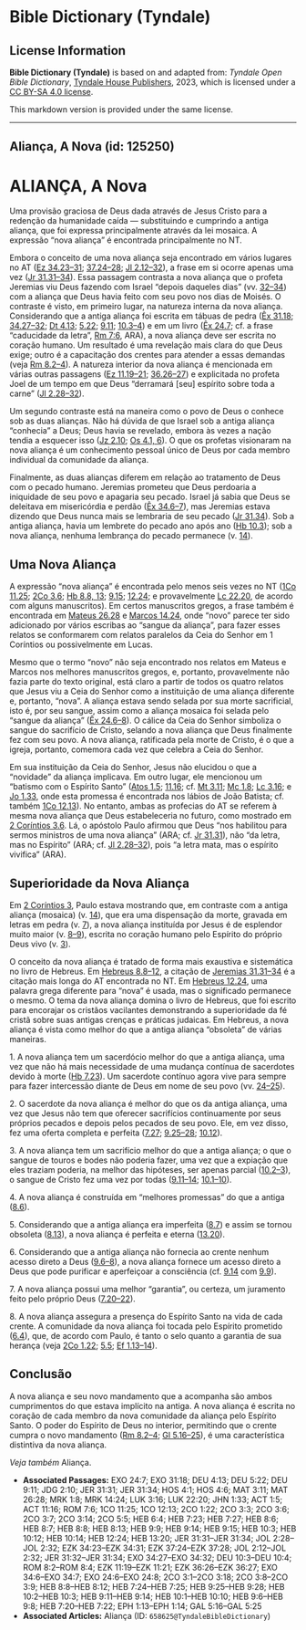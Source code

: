 # Bible Dictionary (Tyndale)

## License Information

**Bible Dictionary (Tyndale)** is based on and adapted from: _Tyndale Open Bible Dictionary_, [Tyndale House Publishers](https://tyndaleopenresources.com/), 2023, which is licensed under a [CC BY-SA 4.0 license](https://creativecommons.org/licenses/by-sa/4.0/legalcode.en).

This markdown version is provided under the same license.



--------------------------------

## Aliança, A Nova (id: 125250)

ALIANÇA, A Nova
===============

Uma provisão graciosa de Deus dada através de Jesus Cristo para a redenção da humanidade caída — substituindo e cumprindo a antiga aliança, que foi expressa principalmente através da lei mosaica. A expressão “nova aliança” é encontrada principalmente no NT.

Embora o conceito de uma nova aliança seja encontrado em vários lugares no AT ([Ez 34\.23–31](https://ref.ly/Ezek34:23-Ezek34:31); [37\.24–28](https://ref.ly/Ezek37:24-Ezek37:28); [Jl 2\.12–32](https://ref.ly/Joel2:12-Joel2:32)), a frase em si ocorre apenas uma vez ([Jr 31\.31–34](https://ref.ly/Jer31:31-Jer31:34)). Essa passagem contrasta a nova aliança que o profeta Jeremias viu Deus fazendo com Israel “depois daqueles dias” (vv. [32–34](https://ref.ly/Jer31:32-Jer31:34)) com a aliança que Deus havia feito com seu povo nos dias de Moisés. O contraste é visto, em primeiro lugar, na natureza interna da nova aliança. Considerando que a antiga aliança foi escrita em tábuas de pedra ([Êx 31\.18](https://ref.ly/Exod31:18); [34\.27–32](https://ref.ly/Exod34:27-Exod34:32); [Dt 4\.13](https://ref.ly/Deut4:13); [5\.22](https://ref.ly/Deut5:22); [9\.11](https://ref.ly/Deut9:11); [10\.3–4](https://ref.ly/Deut10:3-Deut10:4)) e em um livro ([Êx 24\.7](https://ref.ly/Exod24:7); cf. a frase “caducidade da letra”, [Rm 7:6](https://ref.ly/Rom7:6), ARA), a nova aliança deve ser escrita no coração humano. Um resultado é uma revelação mais clara do que Deus exige; outro é a capacitação dos crentes para atender a essas demandas (veja [Rm 8\.2–4](https://ref.ly/Rom8:2-Rom8:4)). A natureza interior da nova aliança é mencionada em várias outras passagens ([Ez 11\.19–21](https://ref.ly/Ezek11:19-Ezek11:21); [36\.26–27](https://ref.ly/Ezek36:26-Ezek36:27)) e explicitada no profeta Joel de um tempo em que Deus “derramará \[seu] espírito sobre toda a carne” ([Jl 2\.28–32](https://ref.ly/Joel2:28-Joel2:32)).

Um segundo contraste está na maneira como o povo de Deus o conhece sob as duas alianças. Não há dúvida de que Israel sob a antiga aliança “conhecia” a Deus; Deus havia se revelado, embora às vezes a nação tendia a esquecer isso ([Jz 2\.10](https://ref.ly/Judg2:10); [Os 4\.1, 6](https://ref.ly/Hos4:1)). O que os profetas visionaram na nova aliança é um conhecimento pessoal único de Deus por cada membro individual da comunidade da aliança.

Finalmente, as duas alianças diferem em relação ao tratamento de Deus com o pecado humano. Jeremias prometeu que Deus perdoaria a iniquidade de seu povo e apagaria seu pecado. Israel já sabia que Deus se deleitava em misericórdia e perdão ([Êx 34\.6–7](https://ref.ly/Exod34:6-Exod34:7)), mas Jeremias estava dizendo que Deus nunca mais se lembraria de seu pecado ([Jr 31\.34](https://ref.ly/Jer31:34)). Sob a antiga aliança, havia um lembrete do pecado ano após ano ([Hb 10\.3](https://ref.ly/Heb10:3)); sob a nova aliança, nenhuma lembrança do pecado permanece (v. [14](https://ref.ly/Heb10:14)).

Uma Nova Aliança
----------------

A expressão “nova aliança” é encontrada pelo menos seis vezes no NT ([1Co 11\.25](https://ref.ly/1Cor11:25); [2Co 3\.6](https://ref.ly/2Cor3:6); [Hb 8\.8, 13](https://ref.ly/Heb8:8); [9\.15](https://ref.ly/Heb9:15); [12\.24](https://ref.ly/Heb12:24); e provavelmente [Lc 22\.20](https://ref.ly/Luke22:20), de acordo com alguns manuscritos). Em certos manuscritos gregos, a frase também é encontrada em [Mateus 26\.28](https://ref.ly/Matt26:28) e [Marcos 14\.24](https://ref.ly/Mark14:24), onde “novo” parece ter sido adicionado por vários escribas ao “sangue da aliança”, para fazer esses relatos se conformarem com relatos paralelos da Ceia do Senhor em 1 Coríntios ou possivelmente em Lucas.

Mesmo que o termo “novo” não seja encontrado nos relatos em Mateus e Marcos nos melhores manuscritos gregos, e, portanto, provavelmente não fazia parte do texto original, está claro a partir de todos os quatro relatos que Jesus viu a Ceia do Senhor como a instituição de uma aliança diferente e, portanto, “nova”. A aliança estava sendo selada por sua morte sacrificial, isto é, por seu sangue, assim como a aliança mosaica foi selada pelo “sangue da aliança” ([Êx 24\.6–8](https://ref.ly/Exod24:6-Exod24:8)). O cálice da Ceia do Senhor simboliza o sangue do sacrifício de Cristo, selando a nova aliança que Deus finalmente fez com seu povo. A nova aliança, ratificada pela morte de Cristo, é o que a igreja, portanto, comemora cada vez que celebra a Ceia do Senhor.

Em sua instituição da Ceia do Senhor, Jesus não elucidou o que a “novidade” da aliança implicava. Em outro lugar, ele mencionou um “batismo com o Espírito Santo” ([Atos 1\.5](https://ref.ly/Acts1:5); [11\.16](https://ref.ly/Acts11:16); cf. [Mt 3\.11](https://ref.ly/Matt3:11); [Mc 1\.8](https://ref.ly/Mark1:8); [Lc 3\.16](https://ref.ly/Luke3:16); e [Jo 1\.33](https://ref.ly/John1:33), onde esta promessa é encontrada nos lábios de João Batista; cf. também [1Co 12\.13](https://ref.ly/1Cor12:13)). No entanto, ambas as profecias do AT se referem à mesma nova aliança que Deus estabeleceria no futuro, como mostrado em [2 Coríntios 3\.6](https://ref.ly/2Cor3:6). Lá, o apóstolo Paulo afirmou que Deus “nos habilitou para sermos ministros de uma nova aliança” (ARA; cf. [Jr 31\.31](https://ref.ly/Jer31:31)), não “da letra, mas no Espírito” (ARA; cf. [Jl 2\.28–32](https://ref.ly/Joel2:28-Joel2:32)), pois “a letra mata, mas o espírito vivifica” (ARA).

Superioridade da Nova Aliança
-----------------------------

Em [2 Coríntios 3](https://ref.ly/2Cor3:1-2Cor3:18), Paulo estava mostrando que, em contraste com a antiga aliança (mosaica) (v. [14](https://ref.ly/2Cor3:14)), que era uma dispensação da morte, gravada em letras em pedra (v. [7](https://ref.ly/2Cor3:7)), a nova aliança instituída por Jesus é de esplendor muito maior (v. [8–9](https://ref.ly/2Cor3:8-2Cor3:9)), escrita no coração humano pelo Espírito do próprio Deus vivo (v. [3](https://ref.ly/2Cor3:3)).

O conceito da nova aliança é tratado de forma mais exaustiva e sistemática no livro de Hebreus. Em [Hebreus 8\.8–12](https://ref.ly/Heb8:8-Heb8:12), a citação de [Jeremias 31\.31–34](https://ref.ly/Jer31:31-Jer31:34) é a citação mais longa do AT encontrada no NT. Em [Hebreus 12\.24](https://ref.ly/Heb12:24), uma palavra grega diferente para “nova” é usada, mas o significado permanece o mesmo. O tema da nova aliança domina o livro de Hebreus, que foi escrito para encorajar os cristãos vacilantes demonstrando a superioridade da fé cristã sobre suas antigas crenças e práticas judaicas. Em Hebreus, a nova aliança é vista como melhor do que a antiga aliança “obsoleta” de várias maneiras.

1\. A nova aliança tem um sacerdócio melhor do que a antiga aliança, uma vez que não há mais necessidade de uma mudança contínua de sacerdotes devido à morte ([Hb 7\.23](https://ref.ly/Heb7:23)). Um sacerdote contínuo agora vive para sempre para fazer intercessão diante de Deus em nome de seu povo (vv. [24–25](https://ref.ly/Heb7:24-Heb7:25)).

2\. O sacerdote da nova aliança é melhor do que os da antiga aliança, uma vez que Jesus não tem que oferecer sacrifícios continuamente por seus próprios pecados e depois pelos pecados de seu povo. Ele, em vez disso, fez uma oferta completa e perfeita ([7\.27](https://ref.ly/Heb7:27); [9\.25–28](https://ref.ly/Heb9:25-Heb9:28); [10\.12](https://ref.ly/Heb10:12)).

3\. A nova aliança tem um sacrifício melhor do que a antiga aliança; o que o sangue de touros e bodes não poderia fazer, uma vez que a expiação que eles traziam poderia, na melhor das hipóteses, ser apenas parcial ([10\.2–3](https://ref.ly/Heb10:2-Heb10:3)), o sangue de Cristo fez uma vez por todas ([9\.11–14](https://ref.ly/Heb9:11-Heb9:14); [10\.1–10](https://ref.ly/Heb10:1-Heb10:10)).

4\. A nova aliança é construída em “melhores promessas” do que a antiga ([8\.6](https://ref.ly/Heb8:6)).

5\. Considerando que a antiga aliança era imperfeita ([8\.7](https://ref.ly/Heb8:7)) e assim se tornou obsoleta ([8\.13](https://ref.ly/Heb8:13)), a nova aliança é perfeita e eterna ([13\.20](https://ref.ly/Heb13:20)).

6\. Considerando que a antiga aliança não fornecia ao crente nenhum acesso direto a Deus ([9\.6–8](https://ref.ly/Heb9:6-Heb9:8)), a nova aliança fornece um acesso direto a Deus que pode purificar e aperfeiçoar a consciência (cf. [9\.14](https://ref.ly/Heb9:14) com [9\.9](https://ref.ly/Heb9:9)).

7\. A nova aliança possui uma melhor “garantia”, ou certeza, um juramento feito pelo próprio Deus ([7\.20–22](https://ref.ly/Heb7:20-Heb7:22)).

8\. A nova aliança assegura a presença do Espírito Santo na vida de cada crente. A comunidade da nova aliança foi tocada pelo Espírito prometido ([6\.4](https://ref.ly/Heb6:4)), que, de acordo com Paulo, é tanto o selo quanto a garantia de sua herança (veja [2Co 1\.22](https://ref.ly/2Cor1:22); [5\.5](https://ref.ly/2Cor5:5); [Ef 1\.13–14](https://ref.ly/Eph1:13-Eph1:14)).

Conclusão
---------

A nova aliança e seu novo mandamento que a acompanha são ambos cumprimentos do que estava implícito na antiga. A nova aliança é escrita no coração de cada membro da nova comunidade da aliança pelo Espírito Santo. O poder do Espírito de Deus no interior, permitindo que o crente cumpra o novo mandamento ([Rm 8\.2–4](https://ref.ly/Rom8:2-Rom8:4); [Gl 5\.16–25](https://ref.ly/Gal5:16-Gal5:25)), é uma característica distintiva da nova aliança.

*Veja também* Aliança.

* **Associated Passages:** EXO 24:7; EXO 31:18; DEU 4:13; DEU 5:22; DEU 9:11; JDG 2:10; JER 31:31; JER 31:34; HOS 4:1; HOS 4:6; MAT 3:11; MAT 26:28; MRK 1:8; MRK 14:24; LUK 3:16; LUK 22:20; JHN 1:33; ACT 1:5; ACT 11:16; ROM 7:6; 1CO 11:25; 1CO 12:13; 2CO 1:22; 2CO 3:3; 2CO 3:6; 2CO 3:7; 2CO 3:14; 2CO 5:5; HEB 6:4; HEB 7:23; HEB 7:27; HEB 8:6; HEB 8:7; HEB 8:8; HEB 8:13; HEB 9:9; HEB 9:14; HEB 9:15; HEB 10:3; HEB 10:12; HEB 10:14; HEB 12:24; HEB 13:20; JER 31:31–JER 31:34; JOL 2:28–JOL 2:32; EZK 34:23–EZK 34:31; EZK 37:24–EZK 37:28; JOL 2:12–JOL 2:32; JER 31:32–JER 31:34; EXO 34:27–EXO 34:32; DEU 10:3–DEU 10:4; ROM 8:2–ROM 8:4; EZK 11:19–EZK 11:21; EZK 36:26–EZK 36:27; EXO 34:6–EXO 34:7; EXO 24:6–EXO 24:8; 2CO 3:1–2CO 3:18; 2CO 3:8–2CO 3:9; HEB 8:8–HEB 8:12; HEB 7:24–HEB 7:25; HEB 9:25–HEB 9:28; HEB 10:2–HEB 10:3; HEB 9:11–HEB 9:14; HEB 10:1–HEB 10:10; HEB 9:6–HEB 9:8; HEB 7:20–HEB 7:22; EPH 1:13–EPH 1:14; GAL 5:16–GAL 5:25
* **Associated Articles:** Aliança (ID: `658625@TyndaleBibleDictionary`)

